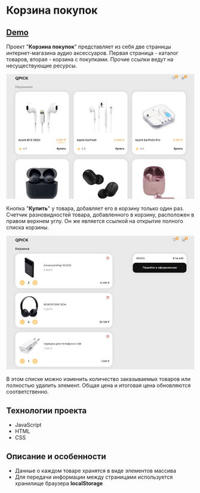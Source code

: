 # Корзина покупок

## [Demo](https://devmikealex.github.io/Shopping-cart/)

Проект "**Корзина покупок**" представляет из себя две страницы интернет-магазина аудио аксессуаров. Первая страница - каталог товаров, вторая - корзина с покупками. Прочие ссылки ведут на несуществующие ресурсы.

![timers](docs/assets/main-page.jpg)

Кнопка "**Купить**" у товара, добавляет его в корзину только один раз. Счетчик разновидностей товара, добавленного в корзину, расположен в правом верхнем углу. Он же является ссылкой на открытие полного списка корзины.

![timers](docs/assets/cart.jpg)

В этом списке можно изменить количество заказываемых товаров или полностью удалить элемент. Общая цена и итоговая цена обновляются соответственно.

## Технологии проекта

- JavaScript
- HTML
- CSS

## Описание и особенности

- Данные о каждом товаре хранятся в виде элементов массива
- Для передачи информации между страницами используется хранилище браузера **localStorage**
